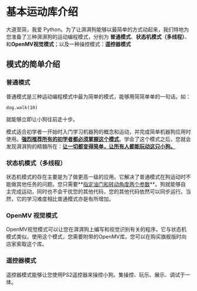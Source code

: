 # 基本运动库介绍



大道至简，我爱 Python。为了让湃湃狗能够以最简单的方式动起来，我们特地为您准备了三种湃湃狗的运动编程模式，分别为 **普通模式**、**状态机模式（多线程）**、和**OpenMV视觉模式**；以及一种操控模式：**遥控器模式**



## 模式的简单介绍

### 普通模式

普通模式是三种运动编程模式中最为简单的模式，能够用简简单单的一句话。如：

```
dog.walk(10)
```

就能够立即让小狗往前走十步。

  模式适合初学者一开始时入门学习机器狗的概念和运动，并完成简单机器狗应用时使用。**<u>强烈推荐所有的初学者都必须掌握这个模式</u>**。学会了这个模式之后，您就会发现湃湃狗的精髓所在：**<u>让一切都变得简单，让所有人都能玩动这只小狗。</u>**



### 状态机模式（多线程）

  状态机模式的存在主要是为了做更高一级的应用。它解决了普通模式在狗运动时不能做其他任务的问题。您只需要**<u>指定油门和转动角度两个参数</u>**。狗就能够自主完成运动，同时也不会干扰您的其他代码，您的其他代码依然可以同步运行。当然，它的学习难度相比普通模式亦是有所增加。



### OpenMV 视觉模式

  OpenMV视觉模式可以让您在湃湃狗上编写和视觉识别有关的程序。它与状态机模式类似。使用这个模式，您需要附带的OpenMV库。您可以在购买旗舰版时向店家索取这个库。



### 遥控器模式

遥控器模式能够让您使用PS2遥控器来操控小狗。集操控、玩乐、展示、调试于一体。